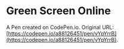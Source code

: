 # Green Screen Online

A Pen created on CodePen.io. Original URL: [https://codepen.io/a88126451/pen/vYpYrrB](https://codepen.io/a88126451/pen/vYpYrrB).


